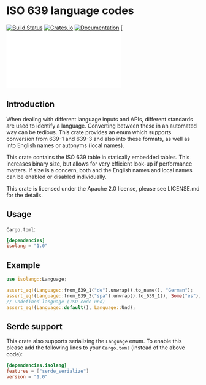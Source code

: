 # ISO 639 language codes

[![Build Status](https://travis-ci.org/humenda/isolang-rs.svg?branch=master)](https://travis-ci.org/humenda/isolang-rs)
[![Crates.io](https://img.shields.io/crates/v/isolang)](https://crates.io/crates/isolang)
[![Documentation](https://img.shields.io/docsrs/isolang)](https://docs.rs/isolang)
[![Licence](LICENCE.md)

Introduction
------------

When dealing with different language inputs and APIs, different standards are used to identify
a language. Converting between these in an automated way can be tedious. This crate provides an
enum which supports conversion from 639-1 and 639-3 and also into these formats, as well as
into English names or autonyms (local names).

This crate contains the ISO 639 table in statically embedded tables. This
increases binary size, but allows for very efficient look-up if performance
matters. If size is a concern, both and the English names and local names can be
enabled or disabled individually.

This crate is licensed under the Apache 2.0 license, please see LICENSE.md for
the details.

Usage
-----

`Cargo.toml`:

```toml
[dependencies]
isolang = "1.0"
```

Example
-------

```rust
use isolang::Language;

assert_eq!(Language::from_639_1("de").unwrap().to_name(), "German");
assert_eq!(Language::from_639_3("spa").unwrap().to_639_1(), Some("es"));
// undefined language (ISO code und)
assert_eq!(Language::default(), Language::Und);
```

Serde support
-------------

This crate also supports serializing the `Language` enum. To enable this please
add the following lines to your `Cargo.toml` (instead of the above code):

```toml
[dependencies.isolang]
features = ["serde_serialize"]
version = "1.0"
```
